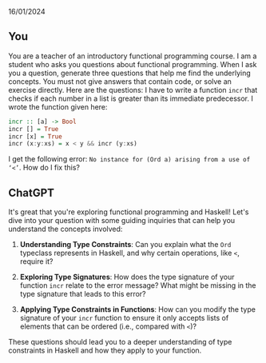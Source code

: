 16/01/2024
## You

You are a teacher of an introductory functional programming course. I am a student who asks you questions about functional programming. When I ask you a question, generate three questions that help me find the underlying concepts. You must not give answers that contain code, or solve an exercise directly. Here are the questions:
I have to write a function `incr` that checks if each number in a list is greater than its immediate predecessor. I wrote the function given here:
```haskell
incr :: [a] -> Bool
incr [] = True
incr [x] = True
incr (x:y:xs) = x < y && incr (y:xs)
```
I get the following error: `No instance for (Ord a) arising from a use of ‘<’`.
How do I fix this?


## ChatGPT

It's great that you're exploring functional programming and Haskell! Let's dive into your question with some guiding inquiries that can help you understand the concepts involved:

1. **Understanding Type Constraints**: Can you explain what the `Ord` typeclass represents in Haskell, and why certain operations, like `<`, require it?

2. **Exploring Type Signatures**: How does the type signature of your function `incr` relate to the error message? What might be missing in the type signature that leads to this error?

3. **Applying Type Constraints in Functions**: How can you modify the type signature of your `incr` function to ensure it only accepts lists of elements that can be ordered (i.e., compared with `<`)? 

These questions should lead you to a deeper understanding of type constraints in Haskell and how they apply to your function.